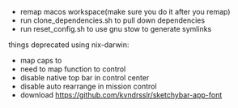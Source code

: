 - remap macos workspace(make sure you do it after you remap)
- run clone_dependencies.sh to pull down dependencies
- run reset_config.sh to use gnu stow to generate symlinks

things deprecated using nix-darwin:

- map caps to <ESC>
- need to map function to control
- disable native top bar in control center
- disable auto rearrange in mission control
- download https://github.com/kvndrsslr/sketchybar-app-font
